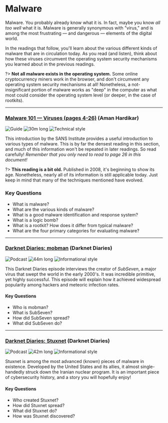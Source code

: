 # Malware

Malware. You probably already know what it is. In fact, maybe you know _all too well_ what it is. Malware is generally synonymous with "virus," and is among the most frustrating &mdash; and dangerous &mdash; elements of the digital world.

In the readings that follow, you'll learn about the various different kinds of malware that are in circulation today. As you read (and listen), think about how these viruses circumvent the operating system security mechanisms you learned about in the previous readings.

?> **Not all malware exists in the operating system.** Some online cryptocurrency miners work in the browser, and don't circumvent any operating system security mechanisms at all! Nonetheless, a not-insignificant portion of malware works as "deep" in the computer as what most could consider the operating system level (or deeper, in the case of rootkits).

---

### [Malware 101 &mdash; Viruses (pages 4-26)](https://www.sans.org/reading-room/whitepapers/incident/malware-101-viruses-32848) (Aman Hardikar)

![Guide](https://img.shields.io/badge/Type-Guide-success.svg)
![30m long](https://img.shields.io/badge/Duration-30m-yellow.svg)
![Technical style](https://img.shields.io/badge/Style-Technical-informational.svg)

This introduction by the SANS Institute provides a useful introduction to various types of malware. This is by far the densest reading in this section, and much of this information won't be repeated in later readings. So read carefully! _Remember that you only need to read to page 26 in this document!_

?> **This reading is a bit old.** Published in 2008, it's beginning to show its age. Nonetheless, nearly all of its information is still applicable today. Just keep in mind that many of the techniques mentioned have evolved.

### Key Questions

* What is malware?
* What are the various kinds of malware?
* What is a good malware identification and response system?
* What is a logic bomb?
* What is a rootkit? How does it differ from typical malware?
* What are the four primary categories for evaluating malware?

---

### [Darknet Diaries: mobman](https://darknetdiaries.com/episode/20/) (Darknet Diaries)

![Podcast](https://img.shields.io/badge/Type-Podcast-success.svg)
![44m long](https://img.shields.io/badge/Duration-44m-yellow.svg)
![Informational style](https://img.shields.io/badge/Style-Informational-informational.svg)

This Darknet Diaries episode interviews the creator of _SubSeven_, a major virus that swept the world in the early 2000's. It was incredible primitive, yet highly successful. This episode will explain how it achieved widespread popularity among hackers and meteoric infection rates.

#### Key Questions

* Who is mobman?
* What is SubSeven?
* How did SubSeven spread?
* What did SubSeven do?

---

### [Darknet Diaries: Stuxnet](https://darknetdiaries.com/episode/29/) (Darknet Diaries)

![Podcast](https://img.shields.io/badge/Type-Podcast-success.svg)
![42m long](https://img.shields.io/badge/Duration-42m-yellow.svg)
![Informational style](https://img.shields.io/badge/Style-Informational-informational.svg)

Stuxnet is among the most advanced (known) pieces of malware in existence. Developed by the United States and its allies, it almost single-handedly struck down the Iranian nuclear program. It is an important piece of cybersecurity history, and a story you will hopefully enjoy!

#### Key Questions

* Who created Stuxnet?
* How did Stuxnet spread?
* What did Stuxnet do?
* How was Stuxnet discovered?